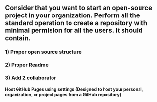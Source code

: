 ## Consider that you want to start an open-source project in your organization. Perform all the standard operation to create a repository with minimal permision for all the users. It should contain.
### 1) Proper open source structure
### 2) Proper Readme
### 3) Add 2 collaborator
#### Host GitHub Pages using settings (Designed to host your personal, organization, or project pages from a GitHub repository)
